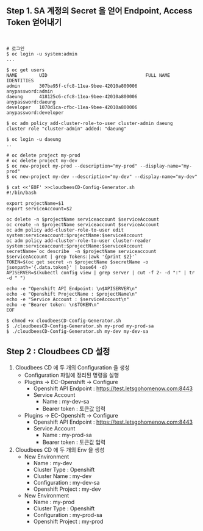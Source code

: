 
## Step 1. SA 계정의 Secret 을 얻어 Endpoint, Access Token 얻어내기

```console


# 로그인
$ oc login -u system:admin
...

$ oc get users
NAME        UID                                    FULL NAME   IDENTITIES
admin       307ba95f-cfc8-11ea-9bee-42010a800006               anypassword:admin
daeung      418125c6-cfc8-11ea-9bee-42010a800006               anypassword:daeung
developer   1070d1ca-cfbc-11ea-9bee-42010a800006               anypassword:developer

$ oc adm policy add-cluster-role-to-user cluster-admin daeung
cluster role "cluster-admin" added: "daeung"

$ oc login -u daeung
..

# oc delete project my-prod  
# oc delete project my-dev
$ oc new-project my-prod --description="my-prod" --display-name="my-prod"
$ oc new-project my-dev --description="my-dev" --display-name="my-dev"

$ cat <<'EOF' >>cloudbeesCD-Config-Generator.sh
#!/bin/bash

export projectName=$1
export serviceAccount=$2

oc delete -n $projectName serviceaccount $serviceAccount
oc create -n $projectName serviceaccount $serviceAccount
oc adm policy add-cluster-role-to-user edit system:serviceaccount:$projectName:$serviceAccount
oc adm policy add-cluster-role-to-user cluster-reader system:serviceaccount:$projectName:$serviceAccount
secretName=`oc describe  -n $projectName serviceaccount $serviceAccount | grep Tokens:|awk '{print $2}'`
TOKEN=$(oc get secret -n $projectName $secretName -o jsonpath='{.data.token}' | base64 -d)
APISERVER=$(kubectl config view | grep server | cut -f 2- -d ":" | tr -d " ")

echo -e "Openshift API Endpoint: \n$APISERVER\n"
echo -e "Openshift ProjectName : $projectName\n"
echo -e "Service Account : $serviceAccount\n"
echo -e "Bearer token: \n$TOKEN\n"
EOF

$ chmod +x cloudbeesCD-Config-Generator.sh
$ ./cloudbeesCD-Config-Generator.sh my-prod my-prod-sa 
$ ./cloudbeesCD-Config-Generator.sh my-dev my-dev-sa 
```

## Step 2 : Cloudbees CD 설정

1. Cloudbees CD 에 두 개의 Configuration 을 생성
   - Configuration 파일에 정리된 명령을 실행
   - Plugins -> EC-Openshift -> Configure
       - Openshift API Endpoint : https://test.letsgohomenow.com:8443
       - Service Account
           - Name : my-dev-sa
           - Bearer token : 토큰값 입력
   - Plugins -> EC-Openshift -> Configure
       - Openshift API Endpoint : https://test.letsgohomenow.com:8443
       - Service Account
           - Name : my-prod-sa
           - Bearer token : 토큰값 입력
2. Cloudbees CD 에 두 개의 Env 을 생성
   - New Environment
       - Name : my-dev
       - Cluster Type : Openshift
       - Cluster Name : my-dev
       - Configuration : my-dev-sa
       - Openshift Project : my-dev
   - New Environment
       - Name : my-prod
       - Cluster Type : Openshift
       - Configuration : my-prod-sa
       - Openshift Project : my-prod 
